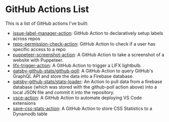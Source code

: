 # GitHub Actions List

This is a list of GitHub actions I've built:

* [issue-label-manager-action](https://github.com/lannonbr/issue-label-manager-action): GitHub Action to declaratively setup labels across repos
* [repo-permission-check-action](https://github.com/lannonbr/repo-permission-check-action): GitHub Action to check if a user has specific access to a repo
* [puppeteer-screenshot-action](https://github.com/lannonbr/puppeteer-screenshot-action): A GitHub Action to take a screenshot of a website with Puppeteer.
* [lifx-trigger-action](https://github.com/lannonbr/lifx-trigger-action): A GitHub Action to trigger a LIFX lightbulb.
* [gatsby-github-stats/github-poll](https://github.com/lannonbr/gatsby-github-stats/tree/master/.github/actions/github-poll): A GitHub Action to query GitHub's GraphQL API and store the data into a Firebase database.
* [gatsby-github-stats/stats-loader](https://github.com/lannonbr/gatsby-github-stats/tree/master/.github/actions/stats-loader): An Action to pull data from a firebase database (which was stored with the github-poll action above) into a local JSON file and commit it into the repository.
* [vsce-action](https://github.com/lannonbr/vsce-action): A GitHub Action to automate deploying VS Code extensions
* [save-css-stats-action](https://github.com/lannonbr/save-css-stats-action): A GitHub Action to store CSS Statistics to a Dynamodb table
